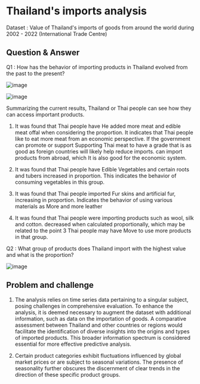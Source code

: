 # Thailand's imports analysis

Dataset : Value of Thailand's imports of goods from around the world during 2002 - 2022 (International Trade Centre)

## Question & Answer

Q1 : How has the behavior of importing products in Thailand evolved from the past to the present?

![image](https://github.com/nacknatthawit/Thailand-s-imports-analysis/assets/115746160/296ed6f6-26cc-405e-aeb4-0c30bae4536f)

![image](https://github.com/nacknatthawit/Thailand-s-imports-analysis/assets/115746160/a665b6c9-054b-42af-9df7-337f076695cf)

Summarizing the current results, Thailand or Thai people can see how they can access important products.

1. It was found that Thai people have He added more meat and edible meat offal when considering the proportion. It indicates that Thai people like to eat more meat from an economic perspective.
If the government can promote or support Supporting Thai meat to have a grade that is as good as foreign countries will likely help reduce imports. can import products from abroad, which
It is also good for the economic system.

2. It was found that Thai people have Edible Vegetables and certain roots and tubers increased in proportion. This indicates the behavior of consuming vegetables in this group.

3. It was found that Thai people imported Fur skins and artificial fur, increasing in proportion. Indicates the behavior of using various materials as More and more leather

4. It was found that Thai people were importing products such as wool, silk and cotton. decreased when calculated proportionally, which may be related to the point 3 Thai people may have
Move to use more products in that group.

Q2 : What group of products does Thailand import with the highest value and what is the proportion?

![image](https://github.com/nacknatthawit/Thailand-s-imports-analysis/assets/115746160/d656f3b9-cb16-48a8-a330-56a30ebcb2b2)

## Problem and challenge

1. The analysis relies on time series data pertaining to a singular subject, posing challenges in comprehensive evaluation. To enhance the analysis, it is deemed necessary to augment the dataset with additional information, such as data on the importation of goods. A comparative assessment between Thailand and other countries or regions would facilitate the identification of diverse insights into the origins and types of imported products. This broader information spectrum is considered essential for more effective predictive analysis.

2. Certain product categories exhibit fluctuations influenced by global market prices or are subject to seasonal variations. The presence of seasonality further obscures the discernment of clear trends in the direction of these specific product groups.
